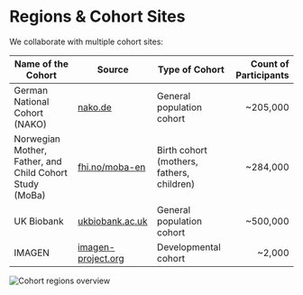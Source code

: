 # Regions & Cohort Sites


We collaborate with multiple cohort sites:

| Name of the Cohort                                                | Source                                     | Type of Cohort                             | Count of Participants |
|-------------------------------------------------------------------|--------------------------------------------|--------------------------------------------|----------------------:|
| German National Cohort (NAKO)                                     | [nako.de](https://nako.de)                 | General population cohort                   |             ~205,000 |
| Norwegian Mother, Father, and Child Cohort Study (MoBa)           | [fhi.no/moba-en](https://www.fhi.no/moba-en) | Birth cohort (mothers, fathers, children) |             ~284,000 |
| UK Biobank                                                        | [ukbiobank.ac.uk](https://www.ukbiobank.ac.uk) | General population cohort                |             ~500,000 |
| IMAGEN                                                            | [imagen-project.org](https://www.imagen-project.org) | Developmental cohort                   |               ~2,000 |



![Cohort regions overview](assets/images/environMAP_roi.png)



